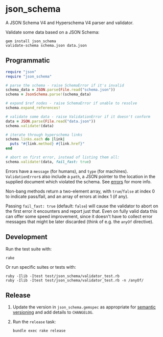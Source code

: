 # json_schema

A JSON Schema V4 and Hyperschema V4 parser and validator.

Validate some data based on a JSON Schema:

```
gem install json_schema
validate-schema schema.json data.json
```

## Programmatic

``` ruby
require "json"
require "json_schema"

# parse the schema - raise SchemaError if it's invalid
schema_data = JSON.parse(File.read("schema.json"))
schema = JsonSchema.parse!(schema_data)

# expand $ref nodes - raise SchemaError if unable to resolve
schema.expand_references!

# validate some data - raise ValidationError if it doesn't conform
data = JSON.parse(File.read("data.json"))
schema.validate!(data)

# iterate through hyperschema links
schema.links.each do |link|
  puts "#{link.method} #{link.href}"
end

# abort on first error, instead of listing them all:
schema.validate!(data, fail_fast: true)
```

Errors have a `message` (for humans), and `type` (for machines).
`ValidationError`s also include a `path`, a JSON pointer to the location in
the supplied document which violated the schema. See [errors](docs/errors.md)
for more info.

Non-bang methods return a two-element array, with `true`/`false` at index 0
to indicate pass/fail, and an array of errors at index 1 (if any).

Passing `fail_fast: true` (default: `false`) will cause the validator to abort
on the first error it encounters and report just that. Even on fully valid data
this can offer some speed improvement, since it doesn't have to collect error
messages that might be later discarded (think of e.g. the `anyOf` directive).

## Development

Run the test suite with:

```
rake
```

Or run specific suites or tests with:

```
ruby -Ilib -Itest test/json_schema/validator_test.rb
ruby -Ilib -Itest test/json_schema/validator_test.rb -n /anyOf/
```

## Release

1. Update the version in `json_schema.gemspec` as appropriate for [semantic
   versioning](http://semver.org) and add details to `CHANGELOG`.
2. Run the `release` task:

    ```
    bundle exec rake release
    ```
